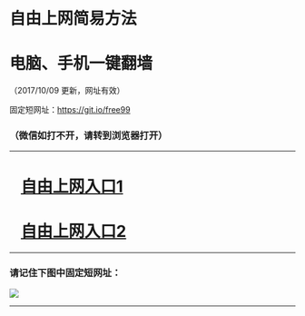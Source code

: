 ﻿# 自由上网简易方法

# 电脑、手机一键翻墙

（2017/10/09 更新，网址有效）

固定短网址：https://git.io/free99

### （微信如打不开，请转到浏览器打开）


***





# &nbsp;&nbsp; <a href="http://ft937213831.fwq-tz-1001.info/fwqtz01.html?t=10090016897 " target="_blank">自由上网入口1</a>
# &nbsp;&nbsp; <a href="http://ft3169130670.fwq-tz-1002.info/fwqtz02.html?t=10090015615 " target="_blank">自由上网入口2</a>
***

### 请记住下图中固定短网址：

<img src="https://s3-us-west-2.amazonaws.com/fwq-1001/yjfq-20170905okok.png" /> 


***

